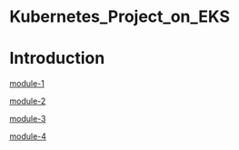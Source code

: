 # Kubernetes_Project_on_EKS

# Introduction
[module-1](#module-1)

[module-2](#module-2)

[module-3](#module-3)

[module-4](#module-4)

